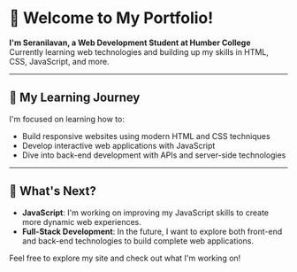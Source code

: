 # 👋 Welcome to My Portfolio!

**I'm Seranilavan, a Web Development Student at Humber College**  
Currently learning web technologies and building up my skills in HTML, CSS, JavaScript, and more.

---

## 🎯 My Learning Journey

I'm focused on learning how to:

- Build responsive websites using modern HTML and CSS techniques
- Develop interactive web applications with JavaScript
- Dive into back-end development with APIs and server-side technologies

---

## 🚀 What's Next?


- **JavaScript**: I'm working on improving my JavaScript skills to create more dynamic web experiences.
- **Full-Stack Development**: In the future, I want to explore both front-end and back-end technologies to build complete web applications.


Feel free to explore my site and check out what I'm working on!
